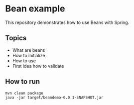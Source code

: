# Bean example
This repository demonstrates how to use Beans with Spring. 

## Topics
* What are beans
* How to initialize
* How to use
* First idea how to validate

## How to run

    mvn clean package
    java -jar target/beandemo-0.0.1-SNAPSHOT.jar 
